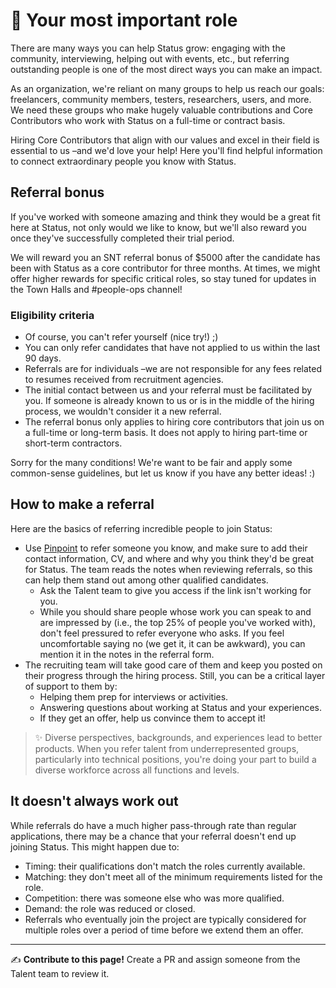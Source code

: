# 👑 Your most important role

There are many ways you can help Status grow: engaging with the community, interviewing, helping out with events, etc., but referring outstanding people is one of the most direct ways you can make an impact.

As an organization, we're reliant on many groups to help us reach our goals: freelancers, community members, testers, researchers, users, and more. We need these groups who make hugely valuable contributions and Core Contributors who work with Status on a full-time or contract basis.

Hiring Core Contributors that align with our values and excel in their field is essential to us –and we'd love your help! Here you'll find helpful information to connect extraordinary people you know with Status.

## Referral bonus

If you've worked with someone amazing and think they would be a great fit here at Status, not only would we like to know, but we'll also reward you once they've successfully completed their trial period.

We will reward you an SNT referral bonus of $5000 after the candidate has been with Status as a core contributor for three months. At times, we might offer higher rewards for specific critical roles, so stay tuned for updates in the Town Halls and #people-ops channel!

### Eligibility criteria

   * Of course, you can't refer yourself (nice try!) ;)
   * You can only refer candidates that have not applied to us within the last 90 days.
   * Referrals are for individuals –we are not responsible for any fees related to resumes received from recruitment agencies.
   * The initial contact between us and your referral must be facilitated by you. If someone is already known to us or is in the middle of the hiring process, we wouldn't consider it a new referral.
   * The referral bonus only applies to hiring core contributors that join us on a full-time or long-term basis. It does not apply to hiring part-time or short-term contractors.

Sorry for the many conditions! We're want to be fair and apply some common-sense guidelines, but let us know if you have any better ideas! :)

## How to make a referral

Here are the basics of referring incredible people to join Status:

   * Use [Pinpoint](https://statusim.pinpointhq.com/referrals/users/sign_up) to refer someone you know, and make sure to add their contact information, CV, and where and why you think they'd be great for Status. The team reads the notes when reviewing referrals, so this can help them stand out among other qualified candidates.
      * Ask the Talent team to give you access if the link isn't working for you.
      * While you should share people whose work you can speak to and are impressed by (i.e., the top 25% of people you've worked with), don't feel pressured to refer everyone who asks. If you feel uncomfortable saying no (we get it, it can be awkward), you can mention it in the notes in the referral form.
   *  The recruiting team will take good care of them and keep you posted on their progress through the hiring process. Still, you can be a critical layer of support to them by:
      * Helping them prep for interviews or activities.
      * Answering questions about working at Status and your experiences.
      * If they get an offer, help us convince them to accept it!

> ✨ Diverse perspectives, backgrounds, and experiences lead to better products. When you refer talent from underrepresented groups, particularly into technical positions, you're doing your part to build a diverse workforce across all functions and levels.

## It doesn't always work out

While referrals do have a much higher pass-through rate than regular applications, there may be a chance that your referral doesn't end up joining Status. This might happen due to:

   * Timing: their qualifications don't match the roles currently available.
   * Matching: they don't meet all of the minimum requirements listed for the role.
   * Competition: there was someone else who was more qualified.
   * Demand: the role was reduced or closed.
   * Referrals who eventually join the project are typically considered for multiple roles over a period of time before we extend them an offer.

*****

✍️ **Contribute to this page!** Create a PR and assign someone from the Talent team to review it.

